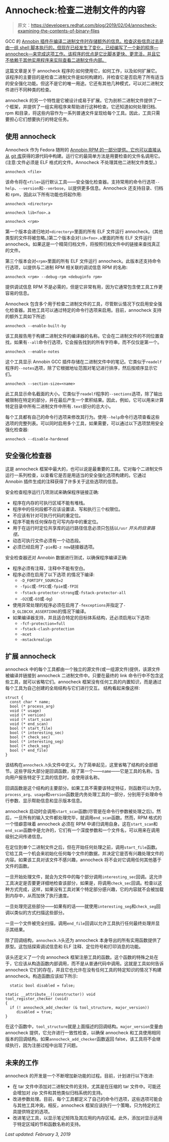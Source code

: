 # Annocheck:检查二进制文件的内容

> 原文：<https://developers.redhat.com/blog/2019/02/04/annocheck-examining-the-contents-of-binary-files>

GCC 的 [Annobin 插件在编译二进制文件时存储额外的信息。检查这些信息过去是由一组 shell 脚本执行的，但现在已经发生了变化，已经编写了一个新的程序—annocheck—来完成这项工作。该程序的优点是它比脚本更快、更灵活，并且它不依赖于其他实用程序来实际查看二进制文件内部。](https://developers.redhat.com/blog/2018/02/20/annobin-storing-information-binaries/)

这篇文章是关于 annocheck 程序的:如何使用它，如何工作，以及如何扩展它。该程序的主要目的是检查二进制文件是如何构建的，并检查它是否启用了所有适当的安全强化功能。但这不是它的唯一用途。它还有其他几种模式，可以对二进制文件进行不同种类的检查。

annocheck 的另一个特性是它被设计成易于扩展。它为剖析二进制文件提供了一个框架，并提供了一组实用程序来帮助进行这种检查。它还知道如何处理归档、rpm 和目录，将这些内容作为一系列普通文件呈现给每个工具。因此，工具只需要担心它们想要执行的特定任务。

## 使用 annocheck

Annocheck 作为 Fedora 随附的 [Annobin RPM 的一部分提供。它也可以直接从从](https://rpmfind.net/linux/rpm2html/search.php?query=annobin) [git 库](http://git%20clone%20git://sourceware.org/git/annobin.git)获得的源代码中构建。运行它的最简单方法是用要检查的文件名调用它。(注意:文件必须是 ELF 格式的文件。Annocheck 不处理其他二进制文件类型。)

```
annocheck <file>
```

该命令将在`<file>`运行默认工具——安全强化检查器。支持常用的命令行选项`--help`、`--version`和`--verbose`，以提供更多信息。Annocheck 还支持目录、归档和 rpm，因此以下所有功能也将起作用:

```
annocheck <directory>
```

```
annocheck lib<foo>.a
```

```
annocheck <rpm>
```

第一个版本会递归地对`<directory>`里面的所有 ELF 文件运行 annocheck。(其他类型的文件将被忽略。)第二个版本会对`lib<foo>.a`里面的所有 ELF 文件运行 annocheck。如果这是一个精简归档文件，将按照归档文件中的链接来查找真正的文件。

第三个版本会对`<rpm>`里面的所有 ELF 文件运行 annocheck。此版本还支持命令行选项，以提供与二进制 RPM 相关联的调试信息 RPM 的名称:

```
annocheck <rpm> --debug-rpm <debuginfo rpm>
```

提供调试信息 RPM 不是必需的，但是它非常有用，因为它通常包含使工具工作更容易的信息。

Annocheck 包含多个用于检查二进制文件的工具，尽管默认情况下仅启用安全强化检查器。其他工具可以通过特定的命令行选项来启用。目前，annocheck 支持的额外工具如下所述:

```
annocheck --enable-built-by
```

该工具报告用于构建二进制文件的编译器的名称。它会在二进制文件的不同位置查找，如果有`--all`命令行选项，它会报告找到的所有字符串，而不仅仅是第一个。

```
annocheck --enable-notes
```

这个工具显示 Annobin GCC 插件存储在二进制文件中的笔记。它类似于`readelf`程序的`--notes`选项，除了它根据地址范围对笔记进行排序，然后按顺序显示它们。

```
annocheck --section-size=<name>
```

此工具显示命名截面的大小。它类似于`readelf`程序的`--sections`选项，除了输出被限制在特定的部分，并在最后产生一个累积结果。因此，例如，它可以用来计算特定目录中所有二进制文件中所有`.text`部分的总大小。

每个工具都有自己的命令行选项来修改其行为。使用`--help`命令行选项查看这些选项的完整列表。可以同时启用多个工具，如果需要，可以通过以下选项禁用安全强化检查器:

```
annocheck --disable-hardened
```

## 安全强化检查器

这是 annocheck 框架中最大的，也可以说是最重要的工具。它对每个二进制文件运行一系列检查，以查看它是否是用适当的安全强化选项构建的。它通过 Annobin 插件生成的注释获得了许多关于这些选项的信息。

安全检查程序运行几项测试来确保程序链接正确:

*   程序在内存的可执行区域不能有堆栈。
*   程序中的任何段都不应该设置读、写和执行三个权限位。
*   不应该有针对可执行代码的重定位。
*   程序不能有任何保存在可写内存中的重定位。
*   用于在运行时定位共享库的运行路径信息必须只包括以`/usr` *开头的目录路径。*
*   动态可执行文件必须有一个动态段。
*   必须已经启用了`-pie`和`-z now`链接器选项。

安全检查器还对 Annobin 数据进行测试，以确保程序编译正确:

*   程序必须有注释，注释中不能有空白。
*   程序必须在启用了以下选项
    的情况下编译:
    *   `-D_FORTIFY_SOURCE=2`
    *   `-fpic`或`-fPIC`或`-fpie`或`-fPIE`
    *   `-fstack-protector-strong`或`-fstack-protector-all`
    *   `-O2`(或`-O3`或`-Og`)
*   使用异常处理的程序必须在启用了`-fexceptions`并指定了`-D_GLIBCXX_ASSERTIONS`的情况下编译。
*   如果编译器支持，并且适合特定的目标体系结构，还必须启用以下选项:
    *   `-fcf-protection=full`
    *   `-fstack-clash-protection`
    *   `-mcet`
    *   `-mstackrealign`

## 扩展 annocheck

annocheck 中的每个工具都由一个独立的源文件(或一组源文件)提供，该源文件被编译并链接到 annocheck 二进制文件中。只要在最终的 link 命令行中不包含这些工具，就可以省略它们。annocheck 框架没有任何工具的内置知识，而是通过每个工具为自己创建的全局结构与它们进行交互。
结构看起来像这样:

```
struct {
  const char * name;
  bool (* process_arg)
  void (* usage)
  void (* version)
  void (* start_scan)
  void (* end_scan)
  bool (* start_file)
  bool (* interesting_sec)
  bool (* check_sec)
  bool (* interesting_seg)
  bool (* check_seg)
  bool (* end_file)
}
```

该结构在`annocheck.h`头文件中定义。为了简单起见，这里省略了结构的全部细节。这些字段大部分是回调函数，除了第一个——`name`——它是工具的名称。当向用户报告特定于工具的信息时，会使用该名称。

回调函数是这个结构的主要部分。如果工具不需要该特定特征，则函数可以为空。`process_arg`、`usage`和`version`函数是内务处理工具的一部分，分别用于处理命令行参数、显示帮助信息和显示版本信息。

annocheck 启动时会调用`start_scan`函数(尽管是在命令行参数被处理之后)。然后，一旦所有的输入文件都处理完毕，就调用`end_scan`函数。然而，RPM 格式的一个怪癖意味着 annocheck 必须在 RPM 中递归调用自身。这在`start_scan`和`end_scan`函数中是允许的，它们有一个深度参数和一个文件名，可以用来在调用级别之间传递信息。

在定位到单个二进制文件之后，但在开始任何处理之前，调用`start_file`函数。它给工具一个机会来初始化任何每个文件的数据，并决定它是否有兴趣处理文件的内容。如果该工具对该文件不感兴趣，annocheck 将不会对它调用任何其他基于文件的函数。

一旦开始处理文件，就会为文件中的每个部分调用`interesting_sec`回调。这允许工具决定是否要更详细地检查该部分，如果是，将调用`check_sec`回调。检查以这种方式完成，这样，如果没有工具对某个特定部分感兴趣，它的内容就不会被加载到内存中，从而加快了执行速度。

一旦处理完这些部分——如果有的话——就使用`interesting_seg`和`check_seg`回调以类似的方式扫描这些部分。

一旦一个文件被完全扫描，调用`end_file`回调以允许工具执行任何最终处理并显示其结果。

除了回调结构，`annocheck.h`头还为 annocheck 本身导出的所有实用函数提供了原型。这包括探索调试信息和 ELF 注释、定位符号和打印消息的功能。

该头还定义了一个向 annocheck 框架注册工具的函数。这个函数的特殊之处在于，它应该从构造函数内部调用，而不是从普通代码中调用。这就是工具如何告诉 annocheck 它们的存在，并且它也允许在没有任何工具的特定知识的情况下构建 annocheck。构造函数应该如下所示:

```
  static bool disabled = false;

static __attribute__((constructor)) void
tool_register_checker (void) 
{
  if (! annocheck_add_checker (& tool_structure, major_version))
     disabled = true;
}
```

在这个函数中，`tool_structure`就是上面描述的回调结构。`major_version`变量由 annocheck 提供，它允许进行一致性检查，以确保 annocheck 和工具使用相同版本的回调结构。如果`annocheck_add_checker`函数返回 false，该工具将不会继续执行，因为注册过程中出现了问题。

## 未来的工作

annocheck 的开发是一个不断增加新功能的过程。目前，计划进行以下改进:

*   在 tar 文件中添加对二进制文件的支持，尤其是在压缩的 tar 文件中。可能还会增加对 zip 文件和其他类似归档系统的支持。
*   改进参数处理。目前，每个工具都定义了自己的命令行选项，这些选项可能会与其他工具冲突。相反，annocheck 框架应该执行一个策略，只为特定的工具提供特定的选项。
*   改进笔记工具，以显示笔记矩阵及其应用的内存区域。此外，添加对显示适用于特定区域的节和函数名称的支持。

*Last updated: February 3, 2019*
